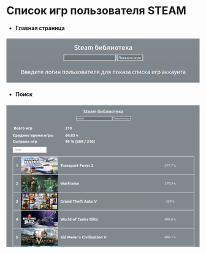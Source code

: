 # Список игр пользователя STEAM

+ #### Главная страница 

![Главная страница](/media/index.png)
+ #### Поиск

![Поиск](/media/search.png)
